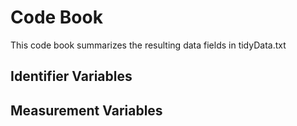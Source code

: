 

# Code Book

This code book summarizes the resulting data fields in tidyData.txt

## Identifier Variables



## Measurement Variables
